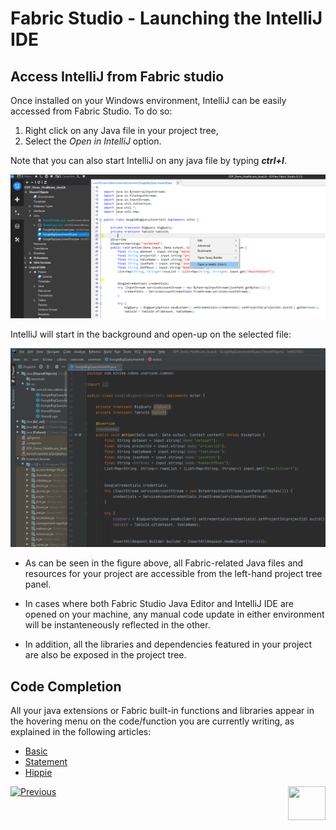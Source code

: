 # Fabric Studio - Launching the IntelliJ IDE


## Access IntelliJ from Fabric studio
Once installed on your Windows environment, IntelliJ can be easily accessed from Fabric Studio.
To do so:
1. Right click on any Java file in your project tree,
2. Select the *Open in IntelliJ* option.

Note that you can also start IntelliJ on any java file by typing ***ctrl+I***.

![image](images/04_14_01_menu.png)

IntelliJ will start in the background and open-up on the selected file:

![image](images/04_14_02_javafile.png) 

- As can be seen in the figure above, all Fabric-related Java files and resources for your project are accessible from the left-hand project tree panel.

- In cases where both Fabric Studio Java Editor and IntelliJ IDE are opened on your machine, any manual code update in either environment will be instanteneously reflected in the other.

- In addition, all the libraries and dependencies featured in your project are also be exposed in the project tree.


## Code Completion
All your java extensions or Fabric built-in functions and libraries appear in the hovering menu on the code/function you are currently writing, as explained in the following articles:

-	[Basic]( https://www.jetbrains.com/help/idea/auto-completing-code.html#basic_completion)
- [Statement]( https://www.jetbrains.com/help/idea/auto-completing-code.html#statements_completion)
- [Hippie]( https://www.jetbrains.com/help/idea/auto-completing-code.html#hippie_completion)


[![Previous](/articles/images/Previous.png)](/articles/04_fabric_studio/04a_IntelliJ/02_intelliJ_install.md)[<img align="right" width="60" height="54" src="/articles/images/Next.png">](/articles/04_fabric_studio/04a_IntelliJ/04_debugging_with_intelliJ.md)
